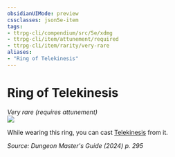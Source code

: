 ```yaml
---
obsidianUIMode: preview
cssclasses: json5e-item
tags:
- ttrpg-cli/compendium/src/5e/xdmg
- ttrpg-cli/item/attunement/required
- ttrpg-cli/item/rarity/very-rare
aliases: 
- "Ring of Telekinesis"
---
```

# Ring of Telekinesis
*Very rare (requires attunement)*  
![](2-Mechanics/CLI/items/img/ring-of-telekinesis.webp#right)


While wearing this ring, you can cast [Telekinesis](2-Mechanics/CLI/spells/telekinesis-xphb.md) from it.

*Source: Dungeon Master's Guide (2024) p. 295*